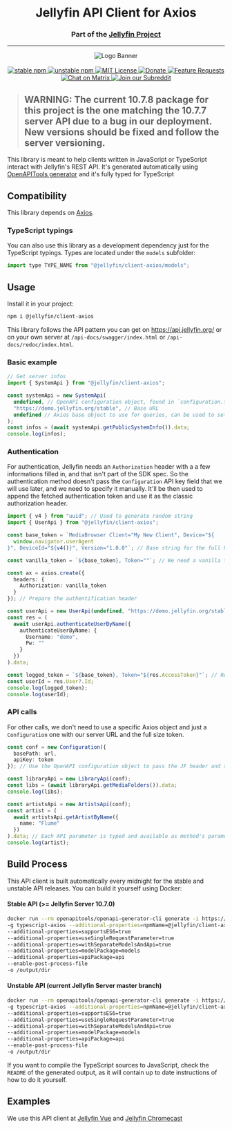 <h1 align="center">Jellyfin API Client for Axios</h1>
<h3 align="center">Part of the <a href="https://jellyfin.media">Jellyfin Project</a></h3>

---

<p align="center">
<img alt="Logo Banner" src="https://raw.githubusercontent.com/jellyfin/jellyfin-ux/master/branding/SVG/banner-logo-solid.svg?sanitize=true"/>
<br/>
<br/>
<a href="https://www.npmjs.com/package/@jellyfin/client-axios">
<img alt="stable npm" src="https://img.shields.io/npm/v/@jellyfin/client-axios/stable"/>
</a>
<a href="https://www.npmjs.com/package/@jellyfin/client-axios">
<img alt="unstable npm" src="https://img.shields.io/npm/v/@jellyfin/client-axios/unstable"/>
</a>
<a href="https://github.com/jellyfin/jellyfin-client-axios">
<img alt="MIT License" src="https://img.shields.io/github/license/jellyfin/jellyfin-client-axios.svg"/>
</a>
<a href="https://opencollective.com/jellyfin">
<img alt="Donate" src="https://img.shields.io/opencollective/all/jellyfin.svg?label=backers"/>
</a>
<a href="https://features.jellyfin.org">
<img alt="Feature Requests" src="https://img.shields.io/badge/fider-vote%20on%20features-success.svg"/>
</a>
<a href="https://matrix.to/#/+jellyfin:matrix.org">
<img alt="Chat on Matrix" src="https://img.shields.io/matrix/jellyfin:matrix.org.svg?logo=matrix"/>
</a>
<a href="https://www.reddit.com/r/jellyfin">
<img alt="Join our Subreddit" src="https://img.shields.io/badge/reddit-r%2Fjellyfin-%23FF5700.svg"/>
</a>
</p>

> ## WARNING: The current 10.7.8 package for this project is the one matching the 10.7.7 server API due to a bug in our deployment. New versions should be fixed and follow the server versioning.

This library is meant to help clients written in JavaScript or TypeScript interact with Jellyfin's REST API. It's generated
automatically using [OpenAPITools generator](https://github.com/OpenAPITools/openapi-generator) and it's fully typed
for TypeScript

## Compatibility

This library depends on [Axios](https://github.com/axios/axios).

### TypeScript typings

You can also use this library as a development dependency just for the
TypeScript typings. Types are located under the `models` subfolder:

```js
import type TYPE_NAME from "@jellyfin/client-axios/models";
```

## Usage

Install it in your project:

```bash
npm i @jellyfin/client-axios
```

This library follows the API pattern you can get on https://api.jellyfin.org/ or on your own server at `/api-docs/swagger/index.html` or `/api-docs/redoc/index.html`.

### Basic example

```typescript
// Get server infos
import { SystemApi } from "@jellyfin/client-axios";

const systemApi = new SystemApi(
  undefined, // OpenAPI configuration object, found in `configuration.ts`
  "https://demo.jellyfin.org/stable", // Base URL
  undefined // Axios base object to use for queries, can be used to set base URL or headers
);
const infos = (await systemApi.getPublicSystemInfo()).data;
console.log(infos);
```

### Authentication

For authentication, Jellyfin needs an `Authorization` header with a a few informations filled in, and that isn't part of the SDK spec. So the authentication method doesn't pass the `Configuration` API key field that we will use later, and we need to specify it manually. It'll be then used to append the fetched authentication token and use it as the classic authorization header.

```typescript
import { v4 } from "uuid"; // Used to generate random string
import { UserApi } from "@jellyfin/client-axios";

const base_token = `MediaBrowser Client="My New Client", Device="${
  window.navigator.userAgent
}", DeviceId="${v4()}", Version="1.0.0"`; // Base string for the full header

const vanilla_token = `${base_token}, Token=""`; // We need a vanilla token to authenticate

const ax = axios.create({
  headers: {
    Authorization: vanilla_token
  }
}); // Prepare the authentification header

const userApi = new UserApi(undefined, "https://demo.jellyfin.org/stable", ax);
const res = (
  await userApi.authenticateUserByName({
    authenticateUserByName: {
      Username: "demo",
      Pw: ""
    }
  })
).data;

const logged_token = `${base_token}, Token="${res.AccessToken}"`; // Re-use our base token to append the newly fetched one
const userId = res.User?.Id;
console.log(logged_token);
console.log(userId);
```

### API calls

For other calls, we don't need to use a specific Axios object and just a `Configuration` one with our server URL and the full size token.

```typescript
const conf = new Configuration({
  basePath: url,
  apiKey: token
}); // Use the OpenAPI configuration object to pass the JF header and server URL

const libraryApi = new LibraryApi(conf);
const libs = (await libraryApi.getMediaFolders()).data;
console.log(libs);

const artistsApi = new ArtistsApi(conf);
const artist = (
  await artistsApi.getArtistByName({
    name: "Flume"
  })
).data; // Each API parameter is typed and available as method's parameters
console.log(artist);
```

## Build Process

This API client is built automatically every midnight for the stable and unstable API releases. You can build it yourself using Docker:

#### Stable API (>= Jellyfin Server 10.7.0)

```sh
docker run --rm openapitools/openapi-generator-cli generate -i https://api.jellyfin.org/openapi/jellyfin-openapi-stable.json
-g typescript-axios --additional-properties=npmName=@jellyfin/client-axios
--additional-properties=supportsES6=true
--additional-properties=useSingleRequestParameter=true
--additional-properties=withSeparateModelsAndApi=true
--additional-properties=modelPackage=models
--additional-properties=apiPackage=api
--enable-post-process-file
-o /output/dir
```

#### Unstable API (current Jellyfin Server master branch)

```sh
docker run --rm openapitools/openapi-generator-cli generate -i https://api.jellyfin.org/openapi/jellyfin-openapi-unstable.json
-g typescript-axios --additional-properties=npmName=@jellyfin/client-axios
--additional-properties=supportsES6=true
--additional-properties=useSingleRequestParameter=true
--additional-properties=withSeparateModelsAndApi=true
--additional-properties=modelPackage=models
--additional-properties=apiPackage=api
--enable-post-process-file
-o /output/dir
```

If you want to compile the TypeScript sources to JavaScript, check the `README` of the generated
output, as it will contain up to date instructions of how to do it yourself.

## Examples

We use this API client at [Jellyfin Vue](https://github.com/jellyfin/jellyfin-vue) and
[Jellyfin Chromecast](https://github.com/jellyfin/jellyfin-chromecast)
